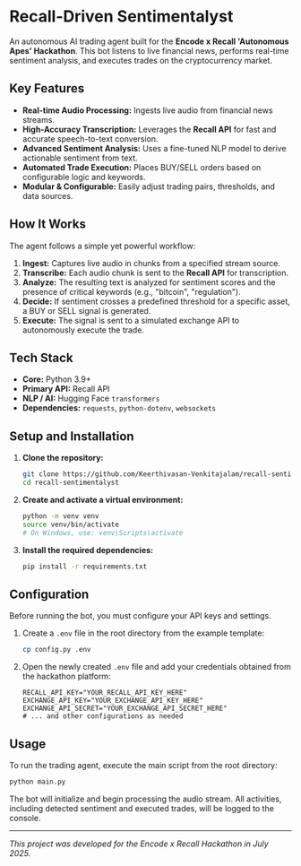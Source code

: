 # Recall-Driven Sentimentalyst

An autonomous AI trading agent built for the **Encode x Recall 'Autonomous Apes' Hackathon**. This bot listens to live financial news, performs real-time sentiment analysis, and executes trades on the cryptocurrency market.

## Key Features

  - **Real-time Audio Processing:** Ingests live audio from financial news streams.
  - **High-Accuracy Transcription:** Leverages the **Recall API** for fast and accurate speech-to-text conversion.
  - **Advanced Sentiment Analysis:** Uses a fine-tuned NLP model to derive actionable sentiment from text.
  - **Automated Trade Execution:** Places BUY/SELL orders based on configurable logic and keywords.
  - **Modular & Configurable:** Easily adjust trading pairs, thresholds, and data sources.

## How It Works

The agent follows a simple yet powerful workflow:

1.  **Ingest:** Captures live audio in chunks from a specified stream source.
2.  **Transcribe:** Each audio chunk is sent to the **Recall API** for transcription.
3.  **Analyze:** The resulting text is analyzed for sentiment scores and the presence of critical keywords (e.g., "bitcoin", "regulation").
4.  **Decide:** If sentiment crosses a predefined threshold for a specific asset, a BUY or SELL signal is generated.
5.  **Execute:** The signal is sent to a simulated exchange API to autonomously execute the trade.

## Tech Stack

  - **Core:** Python 3.9+
  - **Primary API:** Recall API
  - **NLP / AI:** Hugging Face `transformers`
  - **Dependencies:** `requests`, `python-dotenv`, `websockets`

## Setup and Installation

1.  **Clone the repository:**

    ```sh
    git clone https://github.com/Keerthivasan-Venkitajalam/recall-sentimentalyst-view.git
    cd recall-sentimentalyst
    ```

2.  **Create and activate a virtual environment:**

    ```sh
    python -m venv venv
    source venv/bin/activate
    # On Windows, use: venv\Scripts\activate
    ```

3.  **Install the required dependencies:**

    ```sh
    pip install -r requirements.txt
    ```

## Configuration

Before running the bot, you must configure your API keys and settings.

1.  Create a `.env` file in the root directory from the example template:

    ```sh
    cp config.py .env
    ```

2.  Open the newly created `.env` file and add your credentials obtained from the hackathon platform:

    ```env
    RECALL_API_KEY="YOUR_RECALL_API_KEY_HERE"
    EXCHANGE_API_KEY="YOUR_EXCHANGE_API_KEY_HERE"
    EXCHANGE_API_SECRET="YOUR_EXCHANGE_API_SECRET_HERE"
    # ... and other configurations as needed
    ```

## Usage

To run the trading agent, execute the main script from the root directory:

```sh
python main.py
```

The bot will initialize and begin processing the audio stream. All activities, including detected sentiment and executed trades, will be logged to the console.

-----

*This project was developed for the Encode x Recall Hackathon in July 2025.*
